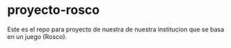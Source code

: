 # proyecto-rosco

Este es el repo para proyecto de nuestra de nuestra institucion que se basa en un juego (Rosco).
